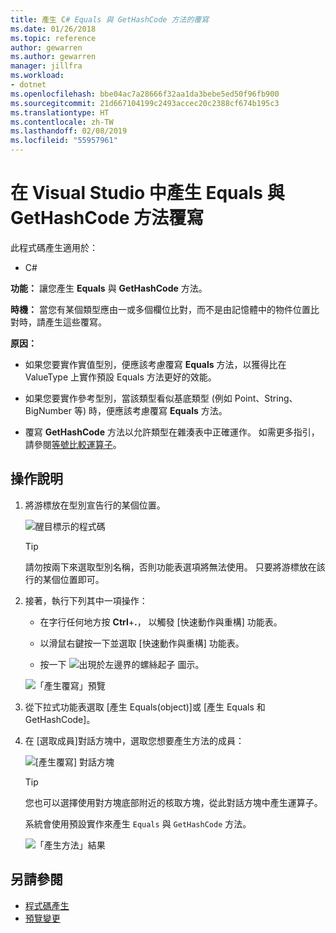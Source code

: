 ```yaml
---
title: 產生 C# Equals 與 GetHashCode 方法的覆寫
ms.date: 01/26/2018
ms.topic: reference
author: gewarren
ms.author: gewarren
manager: jillfra
ms.workload:
- dotnet
ms.openlocfilehash: bbe04ac7a28666f32aa1da3bebe5ed50f96fb900
ms.sourcegitcommit: 21d667104199c2493accec20c2388cf674b195c3
ms.translationtype: HT
ms.contentlocale: zh-TW
ms.lasthandoff: 02/08/2019
ms.locfileid: "55957961"
---
```

# <a name="generate-equals-and-gethashcode-method-overrides-in-visual-studio"></a>在 Visual Studio 中產生 Equals 與 GetHashCode 方法覆寫

此程式碼產生適用於：

- C#

**功能：** 讓您產生 **Equals** 與 **GetHashCode** 方法。

**時機：** 當您有某個類型應由一或多個欄位比對，而不是由記憶體中的物件位置比對時，請產生這些覆寫。

**原因：**

- 如果您要實作實值型別，便應該考慮覆寫 **Equals** 方法，以獲得比在 ValueType 上實作預設 Equals 方法更好的效能。

- 如果您要實作參考型別，當該類型看似基底類型 (例如 Point、String、BigNumber 等) 時，便應該考慮覆寫 **Equals** 方法。

- 覆寫 **GetHashCode** 方法以允許類型在雜湊表中正確運作。 如需更多指引，請參閱[等號比較運算子](/dotnet/standard/design-guidelines/equality-operators)。

## <a name="how-to"></a>操作說明

1. 將游標放在型別宣告行的某個位置。

   ![醒目標示的程式碼](media/overrides-highlight-cs.png)

   > [!TIP]
   > 請勿按兩下來選取型別名稱，否則功能表選項將無法使用。 只要將游標放在該行的某個位置即可。

1. 接著，執行下列其中一項操作：

   - 在字行任何地方按 **Ctrl**+**.**， 以觸發 [快速動作與重構] 功能表。

   - 以滑鼠右鍵按一下並選取 [快速動作與重構] 功能表。

   - 按一下 ![出現於左邊界的螺絲起子](../media/screwdriver-icon.png) 圖示。

   ![「產生覆寫」預覽](media/overrides-preview-cs.png)

1. 從下拉式功能表選取 [產生 Equals(object)]或 [產生 Equals 和 GetHashCode]。

1. 在 [選取成員]對話方塊中，選取您想要產生方法的成員：

    ![[產生覆寫] 對話方塊](media/overrides-dialog-cs.png)

    > [!TIP]
    > 您也可以選擇使用對方塊底部附近的核取方塊，從此對話方塊中產生運算子。

   系統會使用預設實作來產生 `Equals` 與 `GetHashCode` 方法。

   ![「產生方法」結果](media/overrides-result-cs.png)

## <a name="see-also"></a>另請參閱

- [程式碼產生](../code-generation-in-visual-studio.md)
- [預覽變更](../../ide/preview-changes.md)